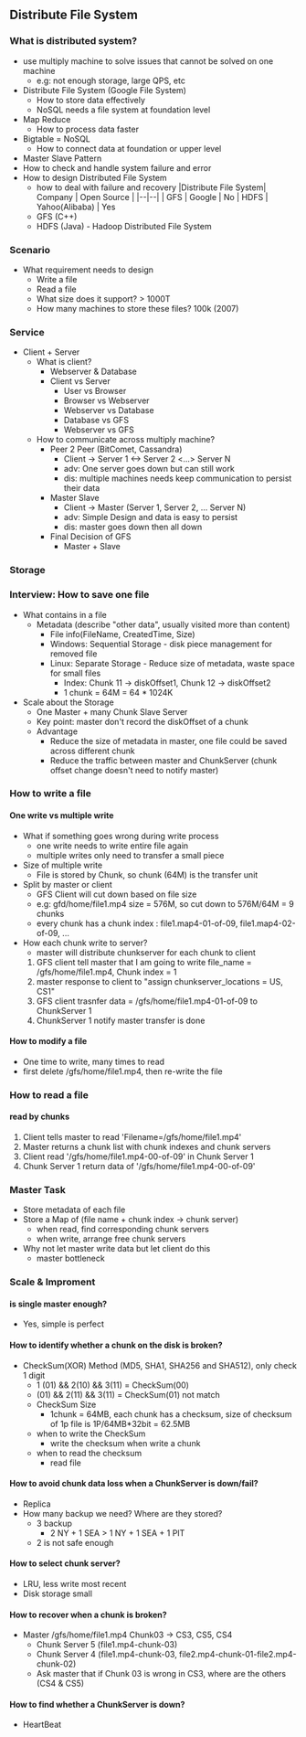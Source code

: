 ## Distribute File System
### What is distributed system?
- use multiply machine to solve issues that cannot be solved on one machine
	- e.g: not enough storage, large QPS, etc
- Distribute File System (Google File System)
	- How to store data effectively
	- NoSQL needs a file system at foundation level
- Map Reduce
	- How to process data faster
- Bigtable = NoSQL
	- How to connect data at foundation or upper level
- Master Slave Pattern
- How to check and handle system failure and error
- How to design Distributed File System
	- how to deal with failure and recovery
|Distribute File System| Company | Open Source |
|--|--|
| GFS | Google | No
| HDFS | Yahoo(Alibaba) | Yes
	- GFS (C++)
	- HDFS (Java) - Hadoop Distributed File System

### Scenario
- What requirement needs to design
	- Write a file
	- Read a file
	- What size does it support? > 1000T
	- How many machines to store these files? 100k (2007)

### Service
- Client + Server
	- What is client?
		- Webserver & Database
		- Client vs Server
			- User vs Browser
			- Browser vs Webserver
			- Webserver vs Database
			- Database vs GFS
			- Webserver vs GFS
	- How to communicate across multiply machine?
		- Peer 2 Peer (BitComet, Cassandra)
			- Client -> Server 1 <-> Server 2 <...> Server N
			- adv: One server goes down but can still work
			- dis: multiple machines needs keep communication to persist their data
		- Master Slave
			- Client -> Master (Server 1, Server 2, ... Server N)
			- adv: Simple Design and data is easy to persist
			- dis: master goes down then all down
		- Final Decision of GFS
			- Master + Slave
	
### Storage

### Interview: How to save one file
- What contains in a file
	- Metadata (describe "other data", usually visited more than content)
		- File info(FileName, CreatedTime, Size)
		- Windows: Sequential Storage - disk piece management for removed file
		- Linux: Separate Storage - Reduce size of metadata, waste space for small files
			- Index: Chunk 11 -> diskOffset1, Chunk 12 -> diskOffset2
			- 1 chunk = 64M = 64 * 1024K
- Scale about the Storage
	- One Master + many Chunk Slave Server
	- Key point: master don't record the diskOffset of a chunk
	- Advantage
		- Reduce the size of metadata in master, one file could be saved across different chunk
		- Reduce the traffic between master and ChunkServer (chunk offset change doesn't need to notify master)
### How to write a file
#### One write vs multiple write
- What if something goes wrong during write process
	- one write needs to write entire file again 
	- multiple writes only need to transfer a small piece
- Size of multiple write
	- File is stored by Chunk, so chunk (64M) is the transfer unit
- Split by master or client
	- GFS Client will cut down based on file size
	- e.g: gfd/home/file1.mp4 size = 576M, so cut down to 576M/64M = 9 chunks
	- every chunk has a chunk index : file1.map4-01-of-09, file1.map4-02-of-09, ...
- How each chunk write to server?
	- master will distribute chunkserver for each chunk to client
	1. GFS client tell master that I am going to write file_name = /gfs/home/file1.mp4, Chunk index = 1
	2. master response to client to "assign chunkserver_locations = US, CS1"
	3. GFS client trasnfer data = /gfs/home/file1.mp4-01-of-09 to ChunkServer 1
	4. ChunkServer 1 notify master transfer is done
#### How to modify a file
- One time to write, many times to read
- first delete /gfs/home/file1.mp4, then re-write the file

### How to read a file
#### read by chunks
1. Client tells master to read 'Filename=/gfs/home/file1.mp4'
2. Master returns a chunk list with chunk indexes and chunk servers
3. Client read '/gfs/home/file1.mp4-00-of-09' in Chunk Server 1
4. Chunk Server 1 return data of '/gfs/home/file1.mp4-00-of-09'

### Master Task
- Store metadata of each file
- Store a Map of (file name + chunk index -> chunk server)
	- when read, find corresponding chunk servers
	- when write, arrange free chunk servers
- Why not let master write data but let client do this
	- master bottleneck

### Scale & Improment
#### is single master enough?
- Yes, simple is perfect
#### How to identify whether a chunk on the disk is broken?
- CheckSum(XOR) Method (MD5, SHA1, SHA256 and SHA512), only check 1 digit
	- 1 (01) && 2(10) && 3(11) = CheckSum(00)
	-  (01) && 2(11) && 3(11) = CheckSum(01) not match
	-  CheckSum Size
		- 1chunk = 64MB, each chunk has a checksum, size of checksum of 1p file is 1P/64MB*32bit = 62.5MB
	- when to write the CheckSum
		- write the checksum when write a chunk
	- when to read the checksum
		- read file
#### How to avoid chunk data loss when a ChunkServer is down/fail?
- Replica
- How many backup we need? Where are they stored?
	- 3 backup
		- 2 NY + 1 SEA > 1 NY + 1 SEA + 1 PIT
	- 2 is not safe enough 
#### How to select chunk server?
- LRU, less write most recent
- Disk storage small
#### How to recover when a chunk is broken?
- Master /gfs/home/file1.mp4 Chunk03 -> CS3, CS5, CS4
	- Chunk Server 5 (file1.mp4-chunk-03)
	- Chunk Server 4 (file1.mp4-chunk-03, file2.mp4-chunk-01-file2.mp4-chunk-02)
	- Ask master that if Chunk 03 is wrong in CS3, where are the others (CS4 & CS5)
#### How to find whether a ChunkServer is down?
- HeartBeat
<!--stackedit_data:
eyJoaXN0b3J5IjpbNzAyOTU2MTgwLDE5NDg1OTczNyw2MjM5ND
YxODUsMTIyNTg4MjU0NSwtOTY0MzQ4MDM4LDYxMjQ2Mjk4OCwt
MjEwODA0OTgzLDEwNDA3MTQxNjYsLTE5MzU2MjE2MTksLTIwNz
E1MTM1ODIsMjM4MTUwMDMwLDc4MTM0MTM3OCwtMTQ0MTgyNzU5
OCwxMDU0OTA2NjAxLC0xOTk2MzEwMjM1LC0xMzE4MTg1NTA2LC
0xMDc0MzQ3OTE4XX0=
-->